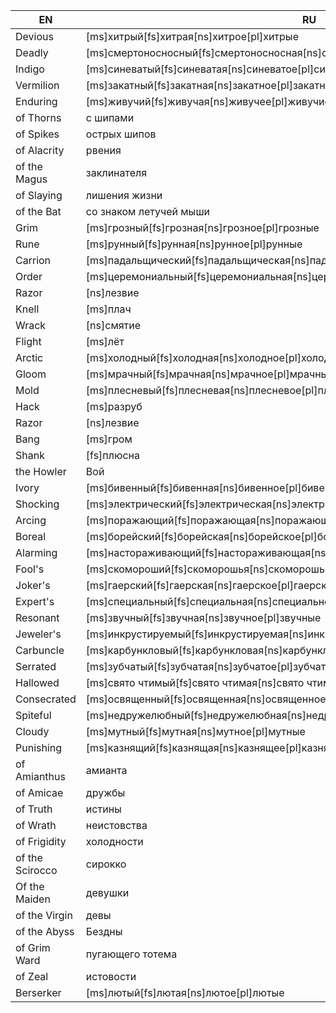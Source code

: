 | EN | RU | CHANGED |
| --- | --- | --- |
| Devious | [ms]хитрый[fs]хитрая[ns]хитрое[pl]хитрые | [ms]искривленный[fs]искривленная[ns]искривленное[pl]искривленные |
| Deadly | [ms]смертоносносный[fs]смертоносносная[ns]смертоносносное[pl]смертоносносные | [ms]смертоносный[fs]смертоносная[ns]смертоносное[pl]смертоносные |
| Indigo | [ms]синеватый[fs]синеватая[ns]синеватое[pl]синеватые | [ms]индиговый[fs]индиговая[ns]индиговое[pl]индиговые |
| Vermilion | [ms]закатный[fs]закатная[ns]закатное[pl]закатные | [ms]пунцовый[fs]пунцовая[ns]пунцовое[pl]пунцовые |
| Enduring | [ms]живучий[fs]живучая[ns]живучее[pl]живучие | [ms]несокрушимый[fs]несокрушимая[ns]несокрушимое[pl]несокрушимые |
| of Thorns | с шипами | шипов |
| of Spikes | острых шипов | колючек |
| of Alacrity | рвения | неистовства |
| of the Magus | заклинателя | волхва |
| of Slaying | лишения жизни | убиения |
| of the Bat | со знаком летучей мыши | со знаком нетопыря |
| Grim | [ms]грозный[fs]грозная[ns]грозное[pl]грозные | [ms]зловещий[fs]зловещая[ns]зловещее[pl]зловещие |
| Rune | [ms]рунный[fs]рунная[ns]рунное[pl]рунные | [ms]рунический[fs]руническая[ns]руническое[pl]рунические |
| Carrion | [ms]падальщический[fs]падальщическая[ns]падальщическое[pl]падальщические | [ms]омерзительный[fs]омерзительная[ns]омерзительное[pl]омерзительные |
| Order | [ms]церемониальный[fs]церемониальная[ns]церемониальное[pl]церемониальные | [ms]крестовый[fs]крестовая[ns]крестовое[pl]крестовые |
| Razor | [ns]лезвие | [fs]бритва |
| Knell | [ms]плач | [ms]звон |
| Wrack | [ns]смятие | [ms]обломок |
| Flight | [ms]лёт | [ms]исход |
| Arctic | [ms]холодный[fs]холодная[ns]холодное[pl]холодные | [ms]арктический[fs]арктическая[ns]арктическое[pl]арктические |
| Gloom | [ms]мрачный[fs]мрачная[ns]мрачное[pl]мрачные | [ms]сумрачный[fs]сумрачная[ns]сумрачное[pl]сумрачные |
| Mold | [ms]плесневый[fs]плесневая[ns]плесневое[pl]плесневые | [ms]плесневой[fs]плесневая[ns]плесневое[pl]плесневые |
| Hack | [ms]разруб | [fs]мотыга |
| Razor | [ns]лезвие | [fs]бритва |
| Bang | [ms]гром | [ms]взрыв |
| Shank | [fs]плюсна | [fs]лапа |
| the Howler | Вой | Ревун |
| Ivory | [ms]бивенный[fs]бивенная[ns]бивенное[pl]бивенные | [ms]слоновий[fs]слоновья[ns]слоновое[pl]слоновые |
| Shocking | [ms]электрический[fs]электрическая[ns]электрическое[pl]электрические | [ms]шокирующий[fs]шокирующая[ns]шокирующее[pl]шокирующие |
| Arcing | [ms]поражающий[fs]поражающая[ns]поражающее[pl]поражающие | [ms]дуговой[fs]дуговая[ns]дуговое[pl]дуговые |
| Boreal | [ms]борейский[fs]борейская[ns]борейское[pl]борейские | [ms]полярный[fs]полярная[ns]полярное[pl]полярные |
| Alarming | [ms]настораживающий[fs]настораживающая[ns]настораживающее[pl]настораживающие | [ms]набатный[fs]набатная[ns]набатное[pl]набатные |
| Fool's | [ms]скомороший[fs]скоморошья[ns]скоморошье[pl]скоморошьи | [ms]дурацкий[fs]дурацкая[ns]дурацкое[pl]дурацкие |
| Joker's | [ms]гаерский[fs]гаерская[ns]гаерское[pl]гаерские | [ms]скомороший[fs]скоморошья[ns]скоморошье[pl]скоморошьи |
| Expert's | [ms]специальный[fs]специальная[ns]специальное[pl]специальные | [ms]экспертный[fs]экспертная[ns]экспертное[pl]экспертные |
| Resonant | [ms]звучный[fs]звучная[ns]звучное[pl]звучные | [ms]резонансный[fs]резонансная[ns]резонансное[pl]резонансные |
| Jeweler's | [ms]инкрустируемый[fs]инкрустируемая[ns]инкрустируемое[pl]инкрустируемые | [ms]ювелирный[fs]ювелирная[ns]ювелирное[pl]ювелирные |
| Carbuncle | [ms]карбункловый[fs]карбункловая[ns]карбункловое[pl]карбункловые | [ms]карбункуловый[fs]карбункуловая[ns]карбункуловое[pl]карбункуловые |
| Serrated | [ms]зубчатый[fs]зубчатая[ns]зубчатое[pl]зубчатые | [ms]иззубренный[fs]иззубренная[ns]иззубренное[pl]иззубренные |
| Hallowed | [ms]свято чтимый[fs]свято чтимая[ns]свято чтимое[pl]свято чтимые | [ms]священный[fs]священная[ns]священное[pl]священные |
| Consecrated | [ms]освященный[fs]освященная[ns]освященное[pl]освященные | [ms]сакральный[fs]сакральная[ns]сакральное[pl]сакральные |
| Spiteful | [ms]недружелюбный[fs]недружелюбная[ns]недружелюбное[pl]недружелюбные | [ms]лиходейный[fs]лиходейная[ns]лиходейное[pl]лиходейные |
| Cloudy | [ms]мутный[fs]мутная[ns]мутное[pl]мутные | [ms]облачный[fs]облачная[ns]облачное[pl]облачные |
| Punishing | [ms]казнящий[fs]казнящая[ns]казнящее[pl]казнящие | [ms]наказующий[fs]наказующая[ns]наказующее[pl]наказующие |
| of Amianthus | амианта | амианита |
| of Amicae | дружбы | истины |
| of Truth | истины | правды |
| of Wrath | неистовства | злости |
| of Frigidity | холодности | мерзлоты |
| of the Scirocco | сирокко | зноя |
| Of the Maiden | девушки | девы |
| of the Virgin | девы | невинности |
| of the Abyss | Бездны | бездны |
| of Grim Ward | пугающего тотема | зловещего тотема |
| of Zeal | истовости | рвения |
| Berserker | [ms]лютый[fs]лютая[ns]лютое[pl]лютые | [ms]свирепый[fs]свирепая[ns]свирепое[pl]свирепые |
